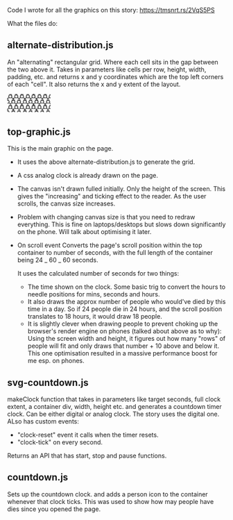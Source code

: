 Code I wrote for all the graphics on this story: https://tmsnrt.rs/2VqS5PS

What the files do:

## alternate-distribution.js

An "alternating" rectangular grid. Where each cell sits in the gap between the two above it. Takes in parameters like cells per row, height, width, padding, etc. and returns x and y coordinates which are the top left corners of each "cell". It also returns the x and y extent of the layout.

   <img src="alternating.png" alt="drawing" width="100"/>

## top-graphic.js

This is the main graphic on the page.

- It uses the above alternate-distribution.js to generate the grid.
- A css analog clock is already drawn on the page.
- The canvas isn't drawn fulled initially. Only the height of the screen. This gives the "increasing" and ticking effect to the reader. As the user scrolls, the canvas size increases.
- Problem with changing canvas size is that you need to redraw everything. This is fine on laptops/desktops but slows down significantly on the phone. Will talk about optimising it later.
- On scroll event Converts the page's scroll position within the top container to number of seconds, with the full length of the container being 24 _ 60 _ 60 seconds.

  It uses the calculated number of seconds for two things:

  - The time shown on the clock. Some basic trig to convert the hours to needle positions for mins, seconds and hours.
  - It also draws the approx number of people who would've died by this time in a day. So if 24 people die in 24 hours, and the scroll position translates to 18 hours, it would draw 18 people.
  - It is slightly clever when drawing people to prevent choking up the browser's render engine on phones (talked about above as to why): Using the screen width and height, it figures out how many "rows" of people will fit and only draws that number + 10 above and below it. This one optimisation resulted in a massive performance boost for me esp. on phones.

## svg-countdown.js

makeClock function that takes in parameters like target seconds, full clock extent, a container div, width, height etc. and generates a countdown timer clock. Can be either digital or analog clock. The story uses the digital one.
ALso has custom events:

- "clock-reset" event it calls when the timer resets.
- "clock-tick" on every second.

Returns an API that has start, stop and pause functions.

## countdown.js

Sets up the countdown clock. and adds a person icon to the container whenever that clock ticks. This was used to show how may people have dies since you opened the page.
